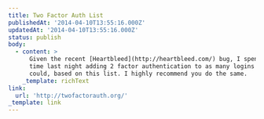 ```yaml
---
title: Two Factor Auth List
publishedAt: '2014-04-10T13:55:16.000Z'
updatedAt: '2014-04-10T13:55:16.000Z'
status: publish
body:
  - content: >
      Given the recent [Heartbleed](http://heartbleed.com/) bug, I spent some
      time last night adding 2 factor authentication to as many logins as I
      could, based on this list. I highly recommend you do the same.
    _template: richText
link:
  url: 'http://twofactorauth.org/'
_template: link
---
```


